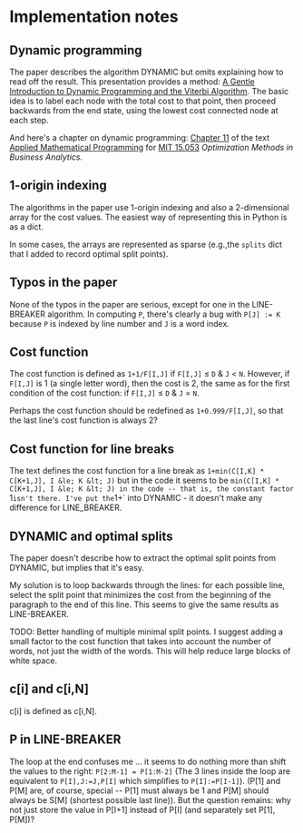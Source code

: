 # Implementation notes

## Dynamic programming

The paper describes the algorithm DYNAMIC but omits explaining how to
read off the result. This presentation provides a method: [A Gentle
Introduction to Dynamic Programming and the Viterbi
Algorithm](http://www.cambridge.org/resources/0521882672/7934_kaeslin_dynpro_new.pdf).
The basic idea is to label each node with the total cost to that
point, then proceed backwards from the end state, using the lowest
cost connected node at each step.

And here's a chapter on dynamic programming: [Chapter
11](http://web.mit.edu/15.053/www/AMP-Chapter-11.pdf) of the text
[Applied Mathematical
Programming](http://web.mit.edu/15.053/www/AMP.htm) for [MIT
15.053](http://web.mit.edu/15.053/www/index.htm) _Optimization Methods
in Business Analytics._


## 1-origin indexing

The algorithms in the paper use 1-origin indexing and also a
2-dimensional array for the cost values. The easiest way of
representing this in Python is as a dict.

In some cases, the arrays are represented as sparse (e.g.,the `splits`
dict that I added to record optimal split points).

## Typos in the paper

None of the typos in the paper are serious, except for one in the
LINE-BREAKER algorithm. In computing `P`, there's clearly a bug with
`P[J] := K` because `P` is indexed by line number and `J` is a word
index.

## Cost function

The cost function is defined as
`1+1/F[I,J]` if `F[I,J]` &le; `D` & `J` &lt; `N`.
However, if `F[I,J]` is 1 (a single letter word), then the cost is 2,
the same as for the first condition of the cost function:
if `F[I,J]` &le; `D` & `J` = `N`.

Perhaps the cost function should be redefined as `1+0.999/F[I,J]`, so
that the last line's cost function is always 2?

## Cost function for line breaks

The text defines the cost function for a line break as `1+min(C[I,K] *
C[K+1,J], I &le; K &lt; J)` but in the code it seems to be
`min(C[I,K] * C[K+1,J], I &le; K &lt; J) in the code -- that is, the
constant factor `1` isn't there. I've put the `1+` into
DYNAMIC - it doesn't make any difference for LINE_BREAKER.


## DYNAMIC and optimal splits

The paper doesn't describe how to extract the optimal split points
from DYNAMIC, but implies that it's easy.

My solution is to loop backwards through the lines: for each possible
line, select the split point that minimizes the cost from the
beginning of the paragraph to the end of this line. This seems to give
the same results as LINE-BREAKER.

TODO: Better handling of multiple minimal split points. I suggest
adding a small factor to the cost function that takes into account the
number of words, not just the width of the words. This will help
reduce large blocks of white space.

## c[i] and c[i,N]

c[i] is defined as c[i,N].

## P in LINE-BREAKER

The loop at the end confuses me ... it seems to do nothing more than
shift the values to the right: `P[2:M-1] = P[1:M-2]` (The 3 lines
inside the loop are equivalent to `P[I],J:=J,P[I]` which simplifies to
`P[I]:=P[I-1]`).  (P[1] and P[M] are, of course, special -- P[1] must
always be 1 and P[M] should always be S[M] (shortest possible last
line)). But the question remains: why not just store the value in
P[I+1] instead of P[I] (and separately set P[1], P[M])?

